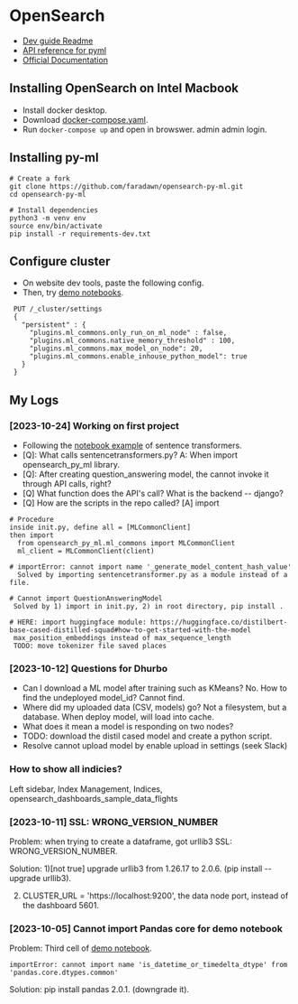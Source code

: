 # OpenSearch
- [Dev guide Readme](https://github.com/opensearch-project/opensearch-py-ml/blob/main/DEVELOPER_GUIDE.md) 
- [API reference for pyml](https://opensearch-project.github.io/opensearch-py-ml/reference/index.html)
- [Official Documentation](https://opensearch.org/docs/latest/im-plugin/index/)

## Installing OpenSearch on Intel Macbook
- Install docker desktop.
- Download [docker-compose.yaml](https://opensearch.org/downloads.html#docker-compose).
- Run `docker-compose up` and open in browswer. admin admin login.

## Installing py-ml
```
# Create a fork
git clone https://github.com/faradawn/opensearch-py-ml.git
cd opensearch-py-ml

# Install dependencies
python3 -m venv env
source env/bin/activate
pip install -r requirements-dev.txt
```

## Configure cluster
- On website dev tools, paste the following config.
- Then, try [demo notebooks](https://opensearch-project.github.io/opensearch-py-ml/examples/index.html).
```
 PUT /_cluster/settings
 {
   "persistent" : {
     "plugins.ml_commons.only_run_on_ml_node" : false, 
     "plugins.ml_commons.native_memory_threshold" : 100, 
     "plugins.ml_commons.max_model_on_node": 20,
     "plugins.ml_commons.enable_inhouse_python_model": true
   }
 }
```


## My Logs

### [2023-10-24] Working on first project
- Following the [notebook example](https://opensearch-project.github.io/opensearch-py-ml/examples/demo_ml_commons_integration.html) of sentence transformers.
- [Q]: What calls sentencetransformers.py? A: When import opensearch_py_ml library.
- [Q]: After creating question_answering model, the cannot invoke it through API calls, right?
- [Q] What function does the API's call? What is the backend -- django?
- [Q] How are the scripts in the repo called? [A] import
```
# Procedure
inside init.py, define all = [MLCommonClient]
then import
  from opensearch_py_ml.ml_commons import MLCommonClient
  ml_client = MLCommonClient(client)

# importError: cannot import name '_generate_model_content_hash_value' 
  Solved by importing sentencetransformer.py as a module instead of a file.

# Cannot import QuestionAnsweringModel
 Solved by 1) import in init.py, 2) in root directory, pip install .

# HERE: import huggingface module: https://huggingface.co/distilbert-base-cased-distilled-squad#how-to-get-started-with-the-model
 max_position_embeddings instead of max_sequence_length
 TODO: move tokenizer file saved places
```

### [2023-10-12] Questions for Dhurbo 
- Can I download a ML model after training such as KMeans? No. How to find the undeployed model_id? Cannot find. 
- Where did my uploaded data (CSV, models) go? Not a filesystem, but a database. When deploy model, will load into cache. 
- What does it mean a model is responding on two nodes?
- TODO: download the distil cased model and create a python script.
- Resolve cannot upload model by enable upload in settings (seek Slack)

### How to show all indicies?
Left sidebar, Index Management, Indices, opensearch_dashboards_sample_data_flights



### [2023-10-11] SSL: WRONG_VERSION_NUMBER

Problem: when trying to create a dataframe, got urllib3 SSL: WRONG_VERSION_NUMBER.

Solution: 1)[not true] upgrade urllib3 from 1.26.17 to 2.0.6. (pip install --upgrade urllib3).

2) CLUSTER_URL = 'https://localhost:9200', the data node port, instead of the dashboard 5601.



### [2023-10-05] Cannot import Pandas core for demo notebook

Problem: Third cell of [demo notebook](https://opensearch-project.github.io/opensearch-py-ml/examples/demo_notebook.html).
```
importError: cannot import name 'is_datetime_or_timedelta_dtype' from 'pandas.core.dtypes.common'
```
Solution: pip install pandas 2.0.1. (downgrade it).

